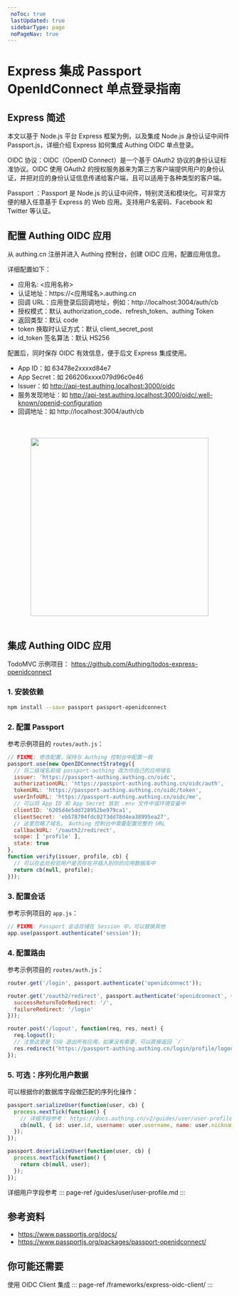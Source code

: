 ```yaml
---
 noToc: true
 lastUpdated: true
 sidebarType: page
 noPageNav: true
---
```


# Express 集成 Passport OpenIdConnect 单点登录指南

## Express 简述
本文以基于 Node.js 平台 Express 框架为例，以及集成 Node.js 身份认证中间件 Passport.js，详细介绍 Express 如何集成 Authing OIDC 单点登录。

OIDC 协议：OIDC（OpenID Connect）是一个基于 OAuth2 协议的身份认证标准协议。OIDC 使用 OAuth2 的授权服务器来为第三方客户端提供用户的身份认证，并把对应的身份认证信息传递给客户端，且可以适用于各种类型的客户端。

Passport ：Passport 是 Node.js 的认证中间件，特别灵活和模块化。可非常方便的植入任意基于 Express 的 Web 应用。支持用户名密码、Facebook 和 Twitter 等认证。

## 配置 Authing OIDC 应用
从 authing.cn 注册并进入 Authing 控制台，创建 OIDC 应用，配置应用信息。

详细配置如下：
- 应用名: <应用名称>
- 认证地址：https://<应用域名>.authing.cn
- 回调 URL：应用登录后回调地址，例如：http://localhost:3004/auth/cb
- 授权模式：默认 authorization_code、refresh_token、authing Token
- 返回类型：默认 code
- token 换取时认证方式：默认 client_secret_post
- id_token 签名算法：默认 HS256

配置后，同时保存 OIDC 有效信息，便于后文 Express 集成使用。

- App ID：如 63478e2xxxxd84e7
- App Secret：如 266206xxxx079d96c0e46
- Issuer：如 http://api-test.authing.localhost:3000/oidc
- 服务发现地址：如 http://api-test.authing.localhost:3000/oidc/.well-known/openid-configuration
- 回调地址：如 http://localhost:3004/auth/cb

<img src="@imagesZhCn/integration/express/step.png" height=400 style="display:block;margin:50px auto;">


## 集成 Authing OIDC 应用

TodoMVC 示例项目： https://github.com/Authing/todos-express-openidconnect

### 1. 安装依赖

```bash
npm install --save passport passport-openidconnect
```

### 2. 配置 Passport
参考示例项目的 `routes/auth.js`：

```js
// FIXME: 修改配置，保持与 Authing 控制台中配置一致
passport.use(new OpenIDConnectStrategy({
  // 将二级域名前缀 passport-authing 改为你自己的应用域名
  issuer: 'https://passport-authing.authing.cn/oidc',
  authorizationURL: 'https://passport-authing.authing.cn/oidc/auth',
  tokenURL: 'https://passport-authing.authing.cn/oidc/token',
  userInfoURL: 'https://passport-authing.authing.cn/oidc/me',
  // 可以将 App ID 和 App Secret 放到 .env 文件中或环境变量中
  clientID: '6205d4e5dd728952be979ca1',
  clientSecret: 'eb578704fdc0273dd78d4ea38995ea27',
  // 这里忽略了域名， Authing 控制台中需要配置完整的 URL 
  callbackURL: '/oauth2/redirect',
  scope: [ 'profile' ],
  state: true
},
function verify(issuer, profile, cb) {
  // 可以在此处校验用户是否存在并插入到你的应用数据库中
  return cb(null, profile);
}));
```

### 3. 配置会话

参考示例项目的 `app.js`：

```js
// FIXME: Passport 会话存储在 Session 中，可以替换其他
app.use(passport.authenticate('session'));
```

### 4. 配置路由

参考示例项目的 `routes/auth.js`：

```js
router.get('/login', passport.authenticate('openidconnect'));

router.get('/oauth2/redirect', passport.authenticate('openidconnect', {
  successReturnToOrRedirect: '/',
  failureRedirect: '/login'
}));

router.post('/logout', function(req, res, next) {
  req.logout();
  // 注意这里是 SSO 退出所有应用，如果没有需要，可以直接返回 `/`
  res.redirect('https://passport-authing.authing.cn/login/profile/logout?redirect_uri=' + encodeURIComponent('http://localhost:3000/'));
});
```

### 5. 可选：序列化用户数据

可以根据你的数据库字段做匹配的序列化操作：

```js
passport.serializeUser(function(user, cb) {
  process.nextTick(function() {
    // 详细字段参考： https://docs.authing.cn/v2/guides/user/user-profile.html
    cb(null, { id: user.id, username: user.username, name: user.nickname });
  });
});

passport.deserializeUser(function(user, cb) {
  process.nextTick(function() {
    return cb(null, user);
  });
});
```

详细用户字段参考
::: page-ref /guides/user/user-profile.md
:::

## 参考资料

- https://www.passportjs.org/docs/
- https://www.passportjs.org/packages/passport-openidconnect/


## 你可能还需要

使用 OIDC Client 集成
::: page-ref /frameworks/express-oidc-client/
:::
